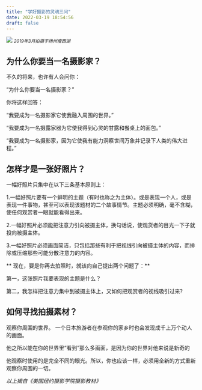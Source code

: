 ```yaml
---
title: "学好摄影的灵魂三问"
date: 2022-03-19 18:54:56
draft: false
---
```



![](../images/e6c9d24egy1h0feap202oj20sg0lcgmw.jpg)
<small>*2019年3月拍摄于扬州瘦西湖*</small>

## 为什么你要当一名摄影家？

不久的将来，也许有人会问你：

“为什么你要当一名摄影家？”

你将这样回答：

“我要成为一名摄影家它使我融入周围的世界。”

“我要成为一名摄露家器为它使我得到心灵的甘露和餐桌上的面包。”

“我要成为一名摄影家，因为它使我有能力洞察世间万象并记录下人类的伟大进程。”


## 怎样才是一张好照片？

一幅好照片只集中在以下三条基本原则上：

1.一幅好照片要有一个鲜明的主题（有时也称之为主体）。或是表现一个人，或是表现一件事物，甚至可以表现该题材的二个故事情节。主题必须明确，毫不含糊，使任何观赏者一眼就能看得出来。

2.一幅好照片必须能把注意力引向被摄主体，换句话说，使观货者的目光一下子就投向被摄主体。

3.一幅好照片必须画面简洁，只包括那些有利于把视线引向被摄主体的内容，而排除或压缩那些可能分散注意力的内容。

** 现在，要是你再去拍照时，就该向自己提出两个问题了：**

第一，这张照片我要表现的主题是什么？

第二，我怎样把注意力集中到被摄主体上，又如何把观赏者的视线吸引过来?

## 如何寻找拍摄素材？

观察你周围的世界。 一个日本旅游者在参观你的家乡时也会发现成千上万个动人的画面。

他之所以能在你的世界里“看到”那么多画面，是因为你的世界对他来说是新奇的

他观察时使用的是完全不同的眼光。所以，你也应该一样，必须用全新的方式重新观察你周围的一切。


*以上摘自《美国纽约摄影学院摄影教材》*
